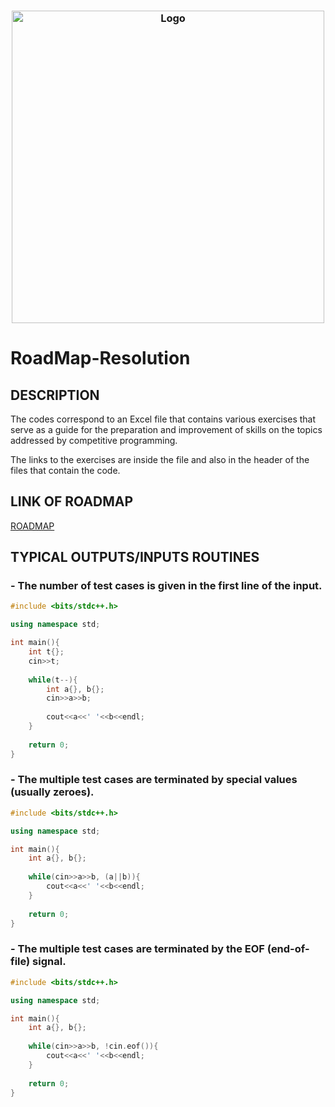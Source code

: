 <h3 align="center">
    <img src="https://foundation.icpc.global/wp-content/uploads/2023/05/2023-icpc-foundation-logo-3c@300.png" width="500" alt="Logo"/><br/>
</h3>

# RoadMap-Resolution

## DESCRIPTION
The codes correspond to an Excel file that contains various exercises that serve as a guide for the preparation and improvement of skills on the topics addressed by competitive programming.  

The links to the exercises are inside the file and also in the header of the files that contain the code.

## LINK OF ROADMAP
[ROADMAP](https://docs.google.com/spreadsheets/d/1yrlqsx18S8H3f-kIQxv9x4GiY9nWaQ84/edit?usp=sharing&ouid=115071307096248007934&rtpof=true&sd=true)

## TYPICAL OUTPUTS/INPUTS ROUTINES

### - The number of test cases is given in the first line of the input.
```c++
#include <bits/stdc++.h>

using namespace std;

int main(){
    int t{};
    cin>>t;
    
    while(t--){
        int a{}, b{};
        cin>>a>>b;
        
        cout<<a<<' '<<b<<endl;
    }
    
    return 0;
}
```


### - The multiple test cases are terminated by special values (usually zeroes).
```c++
#include <bits/stdc++.h>

using namespace std;

int main(){
    int a{}, b{};
    
    while(cin>>a>>b, (a||b)){
        cout<<a<<' '<<b<<endl;
    }
    
    return 0;
}
```


### - The multiple test cases are terminated by the EOF (end-of-file) signal.
```c++
#include <bits/stdc++.h>

using namespace std;

int main(){
    int a{}, b{};
    
    while(cin>>a>>b, !cin.eof()){
        cout<<a<<' '<<b<<endl;
    }
    
    return 0;
}
```


